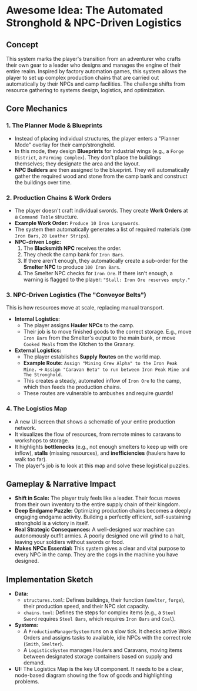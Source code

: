 # Awesome Idea: The Automated Stronghold & NPC-Driven Logistics

## Concept

This system marks the player's transition from an adventurer who crafts their own gear to a leader who designs and manages the engine of their entire realm. Inspired by factory automation games, this system allows the player to set up complex production chains that are carried out automatically by their NPCs and camp facilities. The challenge shifts from resource gathering to systems design, logistics, and optimization.

## Core Mechanics

### 1. The Planner Mode & Blueprints

*   Instead of placing individual structures, the player enters a "Planner Mode" overlay for their camp/stronghold.
*   In this mode, they design **Blueprints** for industrial wings (e.g., a `Forge District`, a `Farming Complex`). They don't place the buildings themselves; they designate the area and the layout.
*   **NPC Builders** are then assigned to the blueprint. They will automatically gather the required wood and stone from the camp bank and construct the buildings over time.

### 2. Production Chains & Work Orders

*   The player doesn't craft individual swords. They create **Work Orders** at a `Command Table` structure.
*   **Example Work Order:** `Produce 10 Iron Longswords`.
*   The system then automatically generates a list of required materials (`100 Iron Bars`, `20 Leather Strips`).
*   **NPC-driven Logic:**
    1.  The **Blacksmith NPC** receives the order.
    2.  They check the camp bank for `Iron Bars`.
    3.  If there aren't enough, they automatically create a sub-order for the **Smelter NPC** to produce `100 Iron Bars`.
    4.  The Smelter NPC checks for `Iron Ore`. If there isn't enough, a warning is flagged to the player: `"Stall: Iron Ore reserves empty."`

### 3. NPC-Driven Logistics (The "Conveyor Belts")

This is how resources move at scale, replacing manual transport.

*   **Internal Logistics:**
    *   The player assigns **Hauler NPCs** to the camp.
    *   Their job is to move finished goods to the correct storage. E.g., move `Iron Bars` from the Smelter's output to the main bank, or move `Cooked Meals` from the Kitchen to the Granary.
*   **External Logistics:**
    *   The player establishes **Supply Routes** on the world map.
    *   **Example Route:** `Assign "Mining Crew Alpha" to the Iron Peak Mine.` -> `Assign "Caravan Beta" to run between Iron Peak Mine and The Stronghold.`
    *   This creates a steady, automated inflow of `Iron Ore` to the camp, which then feeds the production chains.
    *   These routes are vulnerable to ambushes and require guards!

### 4. The Logistics Map

*   A new UI screen that shows a schematic of your entire production network.
*   It visualizes the flow of resources, from remote mines to caravans to workshops to storage.
*   It highlights **bottlenecks** (e.g., not enough smelters to keep up with ore inflow), **stalls** (missing resources), and **inefficiencies** (haulers have to walk too far).
*   The player's job is to look at this map and solve these logistical puzzles.

## Gameplay & Narrative Impact

*   **Shift in Scale:** The player truly feels like a leader. Their focus moves from their own inventory to the entire supply chain of their kingdom.
*   **Deep Endgame Puzzle:** Optimizing production chains becomes a deeply engaging endgame activity. Building a perfectly efficient, self-sustaining stronghold is a victory in itself.
*   **Real Strategic Consequences:** A well-designed war machine can autonomously outfit armies. A poorly designed one will grind to a halt, leaving your soldiers without swords or food.
*   **Makes NPCs Essential:** This system gives a clear and vital purpose to every NPC in the camp. They are the cogs in the machine you have designed.

## Implementation Sketch

*   **Data:**
    *   `structures.toml`: Defines buildings, their function (`smelter`, `forge`), their production speed, and their NPC slot capacity.
    *   `chains.toml`: Defines the steps for complex items (e.g., a `Steel Sword` requires `Steel Bars`, which requires `Iron Bars` and `Coal`).
*   **Systems:**
    *   A `ProductionManagerSystem` runs on a slow tick. It checks active Work Orders and assigns tasks to available, idle NPCs with the correct role (`Smith`, `Smelter`).
    *   A `LogisticsSystem` manages Haulers and Caravans, moving items between designated storage containers based on supply and demand.
*   **UI:** The Logistics Map is the key UI component. It needs to be a clear, node-based diagram showing the flow of goods and highlighting problems.
